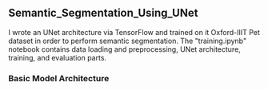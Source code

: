 ## Semantic_Segmentation_Using_UNet

I wrote an UNet architecture via TensorFlow and trained on it Oxford-IIIT Pet dataset in order to perform semantic segmentation. The "training.ipynb" notebook contains data loading and preprocessing, UNet architecture, training, and evaluation parts.

### Basic Model Architecture
[](images/basic_arch.png)
